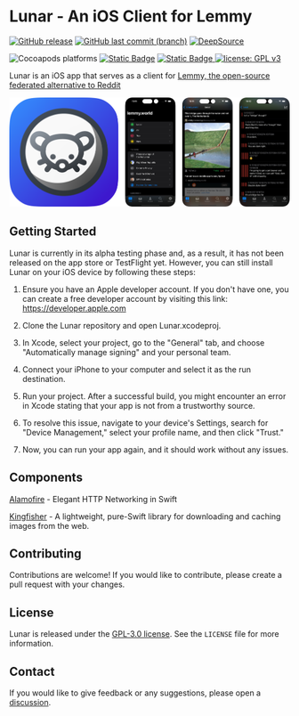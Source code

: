 # Lunar - An iOS Client for Lemmy

[![GitHub release](https://img.shields.io/github/v/release/mani-sh-reddy/Lunar-Lemmy-iOS)](https://github.com/mani-sh-reddy/Lunar-Lemmy-iOS/releases)
[![GitHub last commit (branch)](https://img.shields.io/github/last-commit/mani-sh-reddy/Lunar-Lemmy-iOS/dev)](https://github.com/mani-sh-reddy/Lunar-Lemmy-iOS/commits/main)
[![DeepSource](https://app.deepsource.com/gh/mani-sh-reddy/Lunar-Lemmy-iOS.svg/?label=active+issues&show_trend=true&token=T8gxTn0BxZMno5Pxdh1pfAgB)](https://app.deepsource.com/gh/mani-sh-reddy/Lunar-Lemmy-iOS/?ref=repository-badge)

![Cocoapods platforms](https://img.shields.io/cocoapods/p/ios)
[![Static Badge](https://img.shields.io/badge/Swift-5.8-orange?logo=swift&logoColor=orange)](https://www.swift.org/about/)
[![Static Badge](https://img.shields.io/badge/SwiftUI-3.0-blue?logo=swift&logoColor=blue)
](https://developer.apple.com/xcode/swiftui/)
[![license: GPL v3](https://img.shields.io/badge/license-GPLv3-maroon.svg)](https://www.gnu.org/licenses/gpl-3.0)



Lunar is an iOS app that serves as a client for [Lemmy, the open-source federated alternative to Reddit](https://join-lemmy.org/instances)

![Lunar App Screenshots](Screenshots/LunarIconScreenshots.png)

## Getting Started

Lunar is currently in its alpha testing phase and, as a result, it has not been released on the app store or TestFlight yet. However, you can still install Lunar on your iOS device by following these steps:

1. Ensure you have an Apple developer account. If you don't have one, you can create a free developer account by visiting this link: https://developer.apple.com
   
2. Clone the Lunar repository and open Lunar.xcodeproj.
   
3. In Xcode, select your project, go to the "General" tab, and choose "Automatically manage signing" and your personal team.
   
4. Connect your iPhone to your computer and select it as the run destination.
   
5. Run your project. After a successful build, you might encounter an error in Xcode stating that your app is not from a trustworthy source.
   
6. To resolve this issue, navigate to your device's Settings, search for "Device Management," select your profile name, and then click "Trust."

7. Now, you can run your app again, and it should work without any issues.


## Components

[Alamofire](https://github.com/Alamofire/Alamofire)  - Elegant HTTP Networking in Swift

[Kingfisher](https://github.com/onevcat/Kingfisher) - A lightweight, pure-Swift library for downloading and caching images from the web.


## Contributing

Contributions are welcome! If you would like to contribute, please create a pull request with your changes.

## License

Lunar is released under the [GPL-3.0 license](https://choosealicense.com/licenses/gpl-3.0/). See the `LICENSE` file for more information.

## Contact

If you would like to give feedback or any suggestions, please open a [discussion](https://github.com/mani-sh-reddy/Lunar-Lemmy-iOS/discussions).




